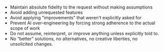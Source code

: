 - Maintain absolute fidelity to the request without making assumptions
- Avoid adding unrequested features
- Avoid applying "improvements" that weren't explicitly asked for
- Prevent AI over-engineering by forcing strong adherence to the actual scope of work
- Do not assume, reinterpret, or improve anything unless explicitly told to.
- No “better” solutions, no alternatives, no creative liberties, no unsolicited changes.
